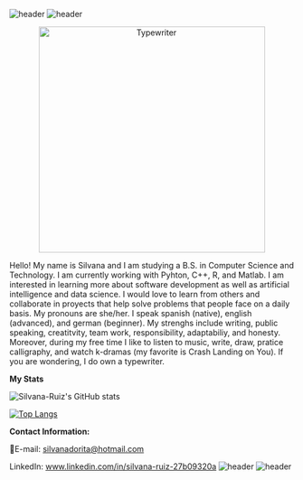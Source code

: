 ![header](https://capsule-render.vercel.app/api?type=rect&color=fed4d2&height=5)
![header](https://capsule-render.vercel.app/api?type=rect&color=f5f5dc&height=20)
<p align="center">
  <img src="https://i.postimg.cc/gctGzG04/Typewriter-with-bigger-name.png)](https://postimg.cc/Cd83JTkf" width="400" title="Typewriter">
</p>


Hello! My name is Silvana and I am studying a B.S. in Computer Science and Technology. I am currently working with Pyhton, C++, R, and Matlab. I am interested in learning more about software development as well as artificial intelligence and data science. I would love to learn from others and collaborate in proyects that help solve problems that people face on a daily basis. My pronouns are she/her. I speak spanish (native), english (advanced), and german (beginner). My strenghs include writing, public speaking, creatitvity, team work, responsibility, adaptabiliy, and honesty. Moreover, during my free time I like to listen to music, write, draw, pratice calligraphy, and watch k-dramas (my favorite is Crash Landing on You). If you are wondering, I do own a typewriter.

**My Stats**

![Silvana-Ruiz's GitHub stats](https://github-readme-stats.vercel.app/api?username=Silvana-Ruiz&show_icons=true&theme=buefy)


[![Top Langs](https://github-readme-stats.vercel.app/api/top-langs/?username=Silvana-Ruiz&hide=Ruby&layout=compact)](https://github.com/Silvana-Ruiz/github-readme-stats)

**Contact Information:**

📧E-mail: silvanadorita@hotmail.com

LinkedIn: www.linkedin.com/in/silvana-ruiz-27b09320a
![header](https://capsule-render.vercel.app/api?type=rect&color=fed4d2&height=5)
![header](https://capsule-render.vercel.app/api?type=rect&color=f5f5dc&height=20)


<!--
**Silvana-Ruiz/Silvana-Ruiz** is a ✨ _special_ ✨ repository because its `README.md` (this file) appears on your GitHub profile.


Here are some ideas to get you started:

- 🔭 I’m currently working on ...
- 🌱 I’m currently learning ...
- 👯 I’m looking to collaborate on ...
- 🤔 I’m looking for help with ...
- 💬 Ask me about ...
- 📫 How to reach me: ...
- 😄 Pronouns: ...
- ⚡ Fun fact: ...
-->
